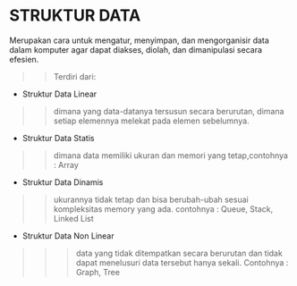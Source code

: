# STRUKTUR DATA

Merupakan cara untuk mengatur, menyimpan, dan mengorganisir data dalam komputer agar dapat diakses, diolah, dan dimanipulasi secara efesien.
>> Terdiri dari:



+ Struktur Data Linear
 >>dimana yang data-datanya tersusun secara berurutan, dimana setiap elemennya melekat pada elemen sebelumnya.   
- Struktur Data Statis
 >> dimana data memiliki ukuran dan memori yang tetap,contohnya : Array
- Struktur Data Dinamis
>> ukurannya tidak tetap dan bisa berubah-ubah sesuai kompleksitas memory yang ada.
contohnya : Queue, Stack, Linked List
+ Struktur Data Non Linear
>>>data yang tidak ditempatkan secara berurutan dan tidak dapat menelusuri data tersebut hanya sekali.
Contohnya : Graph, Tree